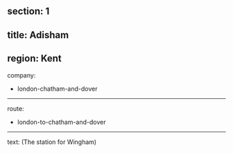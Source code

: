 section: 1
----
title: Adisham
----
region: Kent
----
company:
- london-chatham-and-dover
----
route:
- london-to-chatham-and-dover
----
text: (The station for Wingham)
